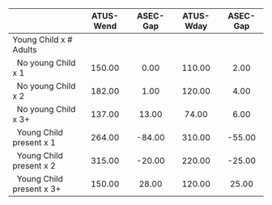 
|                      |    ATUS-Wend |     ASEC-Gap |    ATUS-Wday |     ASEC-Gap |
| -------------------- | :----------: | :----------: | :----------: | :----------: |
| Young Child x # Adults |              |              |              |              |
| &nbsp;&nbsp;No young Child x 1 |       150.00 |         0.00 |       110.00 |         2.00 |
| &nbsp;&nbsp;No young Child x 2 |       182.00 |         1.00 |       120.00 |         4.00 |
| &nbsp;&nbsp;No young Child x 3+ |       137.00 |        13.00 |        74.00 |         6.00 |
| &nbsp;&nbsp;Young Child present x 1 |       264.00 |       -84.00 |       310.00 |       -55.00 |
| &nbsp;&nbsp;Young Child present x 2 |       315.00 |       -20.00 |       220.00 |       -25.00 |
| &nbsp;&nbsp;Young Child present x 3+ |       150.00 |        28.00 |       120.00 |        25.00 |

